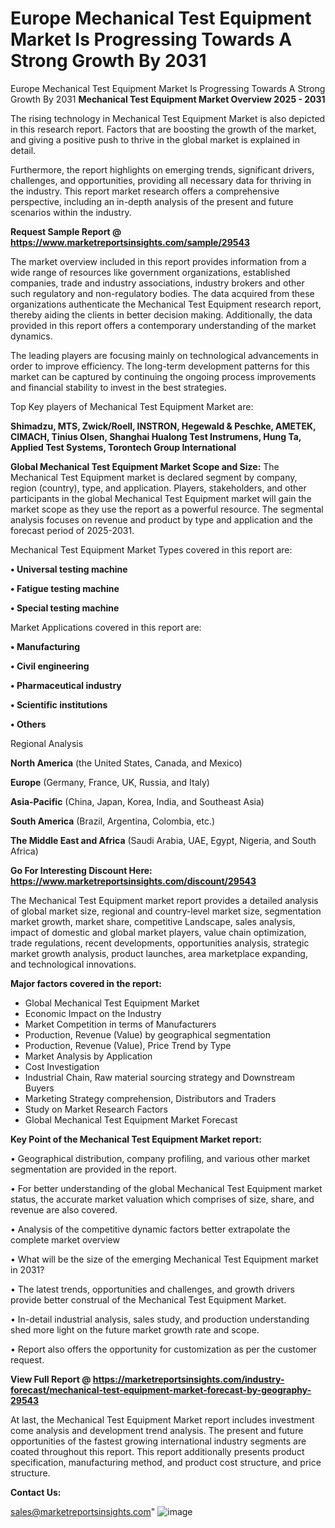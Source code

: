 # Europe Mechanical Test Equipment Market Is Progressing Towards A Strong Growth By 2031
Europe Mechanical Test Equipment Market Is Progressing Towards A Strong Growth By 2031
<Strong> Mechanical Test Equipment Market Overview 2025 - 2031</strong>

The rising technology in Mechanical Test Equipment Market is also depicted in this research report. Factors that are boosting the growth of the market, and giving a positive push to thrive in the global market is explained in detail.

Furthermore, the report highlights on emerging trends, significant drivers, challenges, and opportunities, providing all necessary data for thriving in the industry. This report market research offers a comprehensive perspective, including an in-depth analysis of the present and future scenarios within the industry.

<strong>Request Sample Report @ <a href=https://www.marketreportsinsights.com/sample/29543>https://www.marketreportsinsights.com/sample/29543</a></strong>

The market overview included in this report provides information from a wide range of resources like government organizations, established companies, trade and industry associations, industry brokers and other such regulatory and non-regulatory bodies. The data acquired from these organizations authenticate the Mechanical Test Equipment research report, thereby aiding the clients in better decision making. Additionally, the data provided in this report offers a contemporary understanding of the market dynamics.

The leading players are focusing mainly on technological advancements in order to improve efficiency. The long-term development patterns for this market can be captured by continuing the ongoing process improvements and financial stability to invest in the best strategies.

Top Key players of Mechanical Test Equipment Market are:

<strong>Shimadzu, MTS, Zwick/Roell, INSTRON, Hegewald & Peschke, AMETEK, CIMACH, Tinius Olsen, Shanghai Hualong Test Instrumens, Hung Ta, Applied Test Systems, Torontech Group International</strong>

<strong><b>Global Mechanical Test Equipment Market Scope and Size:</b></strong>
The Mechanical Test Equipment market is declared segment by company, region (country), type, and application. Players, stakeholders, and other participants in the global Mechanical Test Equipment market will gain the market scope as they use the report as a powerful resource. The segmental analysis focuses on revenue and product by type and application and the forecast period of 2025-2031.

Mechanical Test Equipment Market Types covered in this report are:

<strong>• Universal testing machine

• Fatigue testing machine

• Special testing machine</strong>

Market Applications covered in this report are:

<strong>• Manufacturing

• Civil engineering

• Pharmaceutical industry

• Scientific institutions

• Others</strong> 

Regional Analysis

<strong>North America</strong> (the United States, Canada, and Mexico)

<strong>Europe</strong> (Germany, France, UK, Russia, and Italy)

<strong>Asia-Pacific</strong> (China, Japan, Korea, India, and Southeast Asia)

<strong>South America</strong> (Brazil, Argentina, Colombia, etc.)

<strong>The Middle East and Africa</strong> (Saudi Arabia, UAE, Egypt, Nigeria, and South Africa)

<strong>Go For Interesting Discount Here: <a href=https://www.marketreportsinsights.com/discount/29543>https://www.marketreportsinsights.com/discount/29543</a></strong>

The Mechanical Test Equipment market report provides a detailed analysis of global market size, regional and country-level market size, segmentation market growth, market share, competitive Landscape, sales analysis, impact of domestic and global market players, value chain optimization, trade regulations, recent developments, opportunities analysis, strategic market growth analysis, product launches, area marketplace expanding, and technological innovations.

<strong><b>Major factors covered in the report:</b></strong>
<ul>
  <li>Global Mechanical Test Equipment Market </li>
  <li>Economic Impact on the Industry</li>
  <li>Market Competition in terms of Manufacturers</li>
  <li>Production, Revenue (Value) by geographical segmentation</li>
  <li>Production, Revenue (Value), Price Trend by Type</li>
  <li>Market Analysis by Application</li>
  <li>Cost Investigation</li>
  <li>Industrial Chain, Raw material sourcing strategy and Downstream Buyers</li>
  <li>Marketing Strategy comprehension, Distributors and Traders</li>
  <li>Study on Market Research Factors</li>
  <li>Global Mechanical Test Equipment Market Forecast</li>
</ul>

<strong><b>Key Point of the Mechanical Test Equipment Market report:</b></strong>

• Geographical distribution, company profiling, and various other market segmentation are provided in the report.

• For better understanding of the global Mechanical Test Equipment market status, the accurate market valuation which comprises of size, share, and revenue are also covered.

• Analysis of the competitive dynamic factors better extrapolate the complete market overview

• What will be the size of the emerging Mechanical Test Equipment market in 2031?

• The latest trends, opportunities and challenges, and growth drivers provide better construal of the Mechanical Test Equipment Market.

• In-detail industrial analysis, sales study, and production understanding shed more light on the future market growth rate and scope.

• Report also offers the opportunity for customization as per the customer request.

<strong><b>View Full Report @ <a href=https://marketreportsinsights.com/industry-forecast/mechanical-test-equipment-market-forecast-by-geography-29543>https://marketreportsinsights.com/industry-forecast/mechanical-test-equipment-market-forecast-by-geography-29543</a></b></strong>


At last, the Mechanical Test Equipment Market report includes investment come analysis and development trend analysis. The present and future opportunities of the fastest growing international industry segments are coated throughout this report. This report additionally presents product specification, manufacturing method, and product cost structure, and price structure.

<strong>Contact Us:</strong>

sales@marketreportsinsights.com"
![image](https://github.com/user-attachments/assets/3f163713-d16e-4d9f-8d9e-aca7ffde1d1d)
